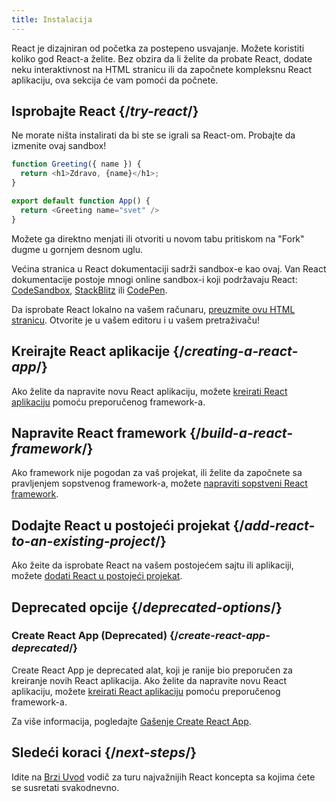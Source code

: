 ```yaml
---
title: Instalacija
---
```


<Intro>

React je dizajniran od početka za postepeno usvajanje. Možete koristiti koliko god React-a želite. Bez obzira da li želite da probate React, dodate neku interaktivnost na HTML stranicu ili da započnete kompleksnu React aplikaciju, ova sekcija će vam pomoći da počnete.

</Intro>

## Isprobajte React {/*try-react*/}

Ne morate ništa instalirati da bi ste se igrali sa React-om. Probajte da izmenite ovaj sandbox!

<Sandpack>

```js
function Greeting({ name }) {
  return <h1>Zdravo, {name}</h1>;
}

export default function App() {
  return <Greeting name="svet" />
}
```

</Sandpack>

Možete ga direktno menjati ili otvoriti u novom tabu pritiskom na "Fork" dugme u gornjem desnom uglu.

Većina stranica u React dokumentaciji sadrži sandbox-e kao ovaj. Van React dokumentacije postoje mnogi online sandbox-i koji podržavaju React: [CodeSandbox](https://codesandbox.io/s/new), [StackBlitz](https://stackblitz.com/fork/react) ili [CodePen](https://codepen.io/pen?template=QWYVwWN).

Da isprobate React lokalno na vašem računaru, [preuzmite ovu HTML stranicu](https://gist.githubusercontent.com/gaearon/0275b1e1518599bbeafcde4722e79ed1/raw/db72dcbf3384ee1708c4a07d3be79860db04bff0/example.html). Otvorite je u vašem editoru i u vašem pretraživaču!

## Kreirajte React aplikacije {/*creating-a-react-app*/}

Ako želite da napravite novu React aplikaciju, možete [kreirati React aplikaciju](/learn/creating-a-react-app) pomoću preporučenog framework-a.

## Napravite React framework {/*build-a-react-framework*/}

Ako framework nije pogodan za vaš projekat, ili želite da započnete sa pravljenjem sopstvenog framework-a, možete [napraviti sopstveni React framework](/learn/building-a-react-framework).

## Dodajte React u postojeći projekat {/*add-react-to-an-existing-project*/}

Ako žeite da isprobate React na vašem postojećem sajtu ili aplikaciji, možete [dodati React u postojeći projekat](/learn/add-react-to-an-existing-project).

## Deprecated opcije {/*deprecated-options*/}

### Create React App (Deprecated) {/*create-react-app-deprecated*/}

Create React App je deprecated alat, koji je ranije bio preporučen za kreiranje novih React aplikacija. Ako želite da napravite novu React aplikaciju, možete [kreirati React aplikaciju](/learn/creating-a-react-app) pomoću preporučenog framework-a.

Za više informacija, pogledajte [Gašenje Create React App](/blog/2025/02/14/sunsetting-create-react-app).

## Sledeći koraci {/*next-steps*/}

Idite na [Brzi Uvod](/learn) vodič za turu najvažnijih React koncepta sa kojima ćete se susretati svakodnevno.
